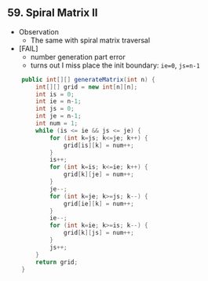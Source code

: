 ## 59. Spiral Matrix II

* Observation
	* The same with spiral matrix traversal
* [FAIL]
	* number generation part error
	* turns out I miss place the init boundary: `ie=0`, `js=n-1`


```java
    public int[][] generateMatrix(int n) {
        int[][] grid = new int[n][n];
        int is = 0;
        int ie = n-1;
        int js = 0;
        int je = n-1;
        int num = 1;
        while (is <= ie && js <= je) {
            for (int k=js; k<=je; k++) {
                grid[is][k] = num++;
            }
            is++;
            for (int k=is; k<=ie; k++) {
                grid[k][je] = num++;
            }
            je--;
            for (int k=je; k>=js; k--) {
                grid[ie][k] = num++;
            }
            ie--;
            for (int k=ie; k>=is; k--) {
                grid[k][js] = num++;
            }
            js++;
        }
        return grid;
    }
```